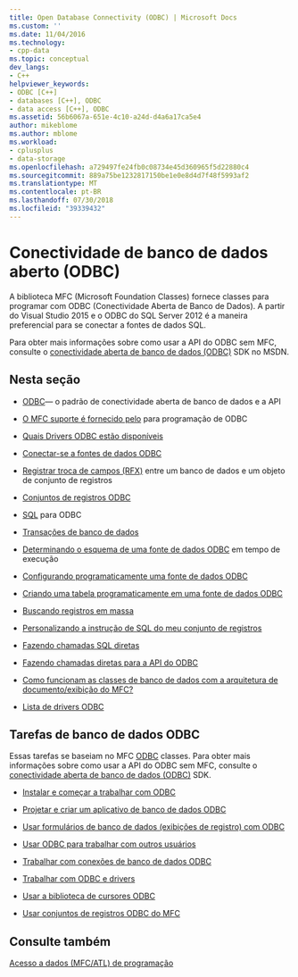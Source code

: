 ```yaml
---
title: Open Database Connectivity (ODBC) | Microsoft Docs
ms.custom: ''
ms.date: 11/04/2016
ms.technology:
- cpp-data
ms.topic: conceptual
dev_langs:
- C++
helpviewer_keywords:
- ODBC [C++]
- databases [C++], ODBC
- data access [C++], ODBC
ms.assetid: 56b6067a-651e-4c10-a24d-d4a6a17ca5e4
author: mikeblome
ms.author: mblome
ms.workload:
- cplusplus
- data-storage
ms.openlocfilehash: a729497fe24fb0c08734e45d360965f5d22880c4
ms.sourcegitcommit: 889a75be1232817150be1e0e8d4d7f48f5993af2
ms.translationtype: MT
ms.contentlocale: pt-BR
ms.lasthandoff: 07/30/2018
ms.locfileid: "39339432"
---
```

# <a name="open-database-connectivity-odbc"></a>Conectividade de banco de dados aberto (ODBC)
A biblioteca MFC (Microsoft Foundation Classes) fornece classes para programar com ODBC (Conectividade Aberta de Banco de Dados). A partir do Visual Studio 2015 e o ODBC do SQL Server 2012 é a maneira preferencial para se conectar a fontes de dados SQL.
  
 Para obter mais informações sobre como usar a API do ODBC sem MFC, consulte o [conectividade aberta de banco de dados (ODBC)](https://msdn.microsoft.com/library/ms710252.aspx) SDK no MSDN.  
  
  
## <a name="in-this-section"></a>Nesta seção  
  
-   [ODBC](odbc-basics.md)— o padrão de conectividade aberta de banco de dados e a API  
  
-   [O MFC suporte é fornecido pelo](odbc-and-mfc.md) para programação de ODBC  
  
-   [Quais Drivers ODBC estão disponíveis](odbc-driver-list.md)  
  
-   [Conectar-se a fontes de dados ODBC](data-source-managing-connections-odbc.md)  
  
-   [Registrar troca de campos (RFX)](record-field-exchange-rfx.md) entre um banco de dados e um objeto de conjunto de registros  
  
-   [Conjuntos de registros ODBC](recordset-odbc.md)  
  
-   [SQL](sql.md) para ODBC  
  
-   [Transações de banco de dados](transaction-odbc.md)  
  
-   [Determinando o esquema de uma fonte de dados ODBC](data-source-determining-the-schema-of-the-data-source-odbc.md) em tempo de execução  
  
-   [Configurando programaticamente uma fonte de dados ODBC](data-source-programmatically-configuring-an-odbc-data-source.md)  
  
-   [Criando uma tabela programaticamente em uma fonte de dados ODBC](data-source-programmatically-creating-a-table-in-an-odbc-data-source.md)  
  
-   [Buscando registros em massa](recordset-fetching-records-in-bulk-odbc.md)  
  
-   [Personalizando a instrução de SQL do meu conjunto de registros](sql-customizing-your-recordsets-sql-statement-odbc.md)  
  
-   [Fazendo chamadas SQL diretas](sql-making-direct-sql-calls-odbc.md)  
  
-   [Fazendo chamadas diretas para a API do ODBC](odbc-calling-odbc-api-functions-directly.md)  
  
-   [Como funcionam as classes de banco de dados com a arquitetura de documento/exibição do MFC?](working-with-documents-and-views.md)  
  
-   [Lista de drivers ODBC](odbc-driver-list.md)  
  
## <a name="odbc-database-tasks"></a>Tarefas de banco de dados ODBC  
 Essas tarefas se baseiam no MFC [ODBC](odbc-basics.md) classes. Para obter mais informações sobre como usar a API do ODBC sem MFC, consulte o [conectividade aberta de banco de dados (ODBC)](https://msdn.microsoft.com/library/ms710252.aspx) SDK.  
  
-   [Instalar e começar a trabalhar com ODBC](installing-and-getting-started-with-odbc.md)  
  
-   [Projetar e criar um aplicativo de banco de dados ODBC](design-and-create-an-odbc-database-application.md)  
  
-   [Usar formulários de banco de dados (exibições de registro) com ODBC](use-database-forms-record-views-with-odbc.md)  
  
-   [Usar ODBC para trabalhar com outros usuários](use-odbc-to-work-with-other-users.md)  
  
-   [Trabalhar com conexões de banco de dados ODBC](work-with-odbc-database-connections.md)  
  
-   [Trabalhar com ODBC e drivers](work-with-odbc-and-drivers.md)  
  
-   [Usar a biblioteca de cursores ODBC](use-the-odbc-cursor-library.md)  
  
-   [Usar conjuntos de registros ODBC do MFC](use-mfc-odbc-recordsets.md)  
  
## <a name="see-also"></a>Consulte também  
 [Acesso a dados (MFC/ATL) de programação](../../data/data-access-programming-mfc-atl.md)
